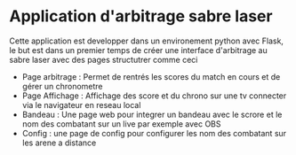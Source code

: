 # Application d'arbitrage sabre laser
Cette application est developper dans un environement python avec Flask, le but est dans un premier temps de créer une interface d'arbitrage au sabre laser avec des pages structutrer comme ceci 
+ Page arbitrage : Permet de rentrés les scores du match en cours et de gérer un chronometre
+ Page Affichage : Affichage des score et du chrono sur une tv connecter via le navigateur en reseau local
+ Bandeau : Une page web pour integrer un bandeau avec le scrore et le nom des combatant sur un live par exemple avec OBS
+ Config : une page de config pour configurer les nom des combatant sur les arene a distance

